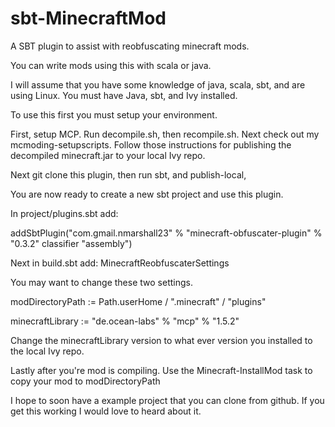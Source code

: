 sbt-MinecraftMod
================

A SBT plugin to assist with reobfuscating minecraft mods.

You can write mods using this with scala or java. 

I will assume that you have some knowledge of java, scala, sbt, and are using Linux. 
You must have Java, sbt, and Ivy installed.

To use this first you must setup your environment. 

First, setup MCP. 
Run decompile.sh, then recompile.sh.
Next check out my mcmoding-setupscripts. Follow those instructions for publishing the decompiled minecraft.jar to your local Ivy repo.

Next git clone this plugin, then run sbt, and publish-local, 

You are now ready to create a new sbt project and use this plugin. 

In project/plugins.sbt add:

addSbtPlugin("com.gmail.nmarshall23" % "minecraft-obfuscater-plugin" % "0.3.2" classifier "assembly")

Next in build.sbt add: MinecraftReobfuscaterSettings

You may want to change these two settings. 

modDirectoryPath  := Path.userHome / ".minecraft" / "plugins"

minecraftLibrary := "de.ocean-labs" % "mcp" % "1.5.2"

Change the minecraftLibrary version to what ever version you installed to the local Ivy repo.

Lastly after you're mod is compiling. Use the Minecraft-InstallMod task to copy your mod to modDirectoryPath

I hope to soon have a example project that you can clone from github. If you get this working I would love to heard about it.

